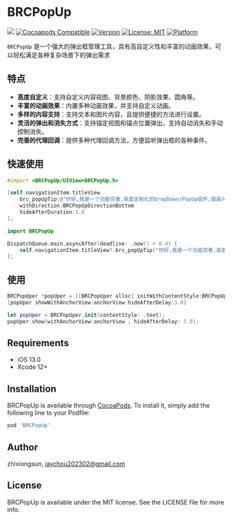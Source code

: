 # BRCPopUp

![](https://img.shields.io/github/v/tag/jaychou202302/BRCPopUp?label=Version)
[![Cocoapods Compatible](https://img.shields.io/badge/cocoapods-Compatible-brightgreen.svg)](https://cocoapods.org/pods/BRCPopUp)
[![Version](https://img.shields.io/cocoapods/v/BRCPopUp.svg?style=flat)](https://cocoapods.org/pods/BRCPopUp)
[![License: MIT](https://img.shields.io/badge/License-MIT-black.svg)](https://opensource.org/licenses/MIT)
[![Platform](https://img.shields.io/cocoapods/p/BRCPopUp.svg?style=flat)](https://cocoapods.org/pods/BRCPopUp)

`BRCPopUp` 是一个强大的弹出框管理工具，具有高自定义性和丰富的动画效果，可以轻松满足各种复杂场景下的弹出需求

## 特点

- **高度自定义**：支持自定义内容视图、背景颜色、阴影效果、圆角等。
- **丰富的动画效果**：内置多种动画效果，并支持自定义动画。
- **多样的内容支持**：支持文本和图片内容，且提供便捷的方法进行设置。
- **灵活的弹出和消失方式**：支持锚定视图和锚点位置弹出，支持自动消失和手动控制消失。
- **完善的代理回调**：提供多种代理回调方法，方便监听弹出框的各种事件。


## 快速使用

```objective-c
#import <BRCPopUp/UIView+BRCPopUp.h>

[self.navigationItem.titleView 
    brc_popUpTip:@"你好,我是一个功能完善,高度定制化的DropDown/PopUp组件,很高兴认识你!" 
    withDirection:BRCPopUpDirectionBottom 
    hideAfterDuration:3.0
];
```

```swift
import BRCPopUp

DispatchQueue.main.asyncAfter(deadline: .now() + 0.4) {
    self.navigationItem.titleView?.brc_popUpTip("你好,我是一个功能完善,高度定制化的DropDown/PopUp组件,很高兴认识你!", with: .bottom,hideAfterDuration: 1.0);
};
```

## 使用

```objective-c
BRCPopUper *popUper = [[BRCPopUper alloc] initWithContentStyle:BRCPopUpContentStyleCustom];
[popUper showWithAnchorView:anchorView hideAfterDelay:3.0]
```

```swift
let popUper = BRCPopUper.init(contentStyle: .text);
popUper.show(withAnchorView:anchorView , hideAfterDelay: 3.0);
```

## Requirements
-  iOS 13.0
-  Xcode 12+

## Installation

BRCPopUp is available through [CocoaPods](https://cocoapods.org). To install
it, simply add the following line to your Podfile:

```ruby
pod 'BRCPopUp'
```

## Author

zhixiongsun, jaychou202302@gmail.com

## License

BRCPopUp is available under the MIT license. See the LICENSE file for more info.
